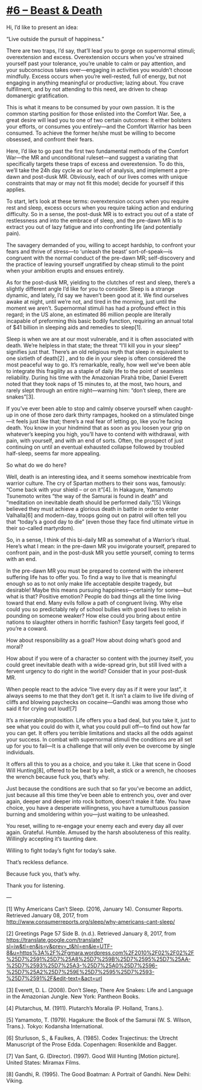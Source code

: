 # [#6 – Beast & Death](http://www.comfortwar.com/6-beast-death/)


Hi, I’d like to present an idea:

“Live outside the pursuit of happiness.”                        

 

There are two traps, I’d say, that’ll lead you to gorge on supernormal stimuli; overextension and excess. Overextension occurs when you’ve strained yourself past your tolerance, you’re unable to calm or pay attention, and your subconscious takes over—engaging in activities you wouldn’t choose mindfully. Excess occurs when you’re well-rested, full of energy, but not engaging in anything meaningful or productive; lazing about. You crave fulfillment, and by not attending to this need, are driven to cheap domanergic gratification.

 

 

This is what it means to be consumed by your own passion. It is the common starting position for those enlisted into the Comfort War. See, a great desire will lead you to one of two certain outcomes: it either bolsters your efforts, or consumes you entirely—and the Comfort Warrior has been consumed. To achieve the former he/she must be willing to become obsessed, and confront their fears.

 

 

Here, I’d like to go past the first two fundamental methods of the Comfort War—the MR and unconditional ruleset—and suggest a variating that specifically targets these traps of excess and overextension. To do this, we’ll take the 24h day cycle as our level of analysis, and implement a pre-dawn and post-dusk MR. Obviously, each of our lives comes with unique constraints that may or may not fit this model; decide for yourself if this applies.

 

To start, let’s look at these terms: overextension occurs when you require rest and sleep, excess occurs when you require taking action and enduring difficulty. So in a sense, the post-dusk MR is to extract you out of a state of restlessness and into the embrace of sleep, and the pre-dawn MR is to extract you out of lazy fatigue and into confronting life (and potentially pain).

 

The savagery demanded of you, willing to accept hardship, to confront your fears and thrive of stress—to ‘unleash the beast’ sort-of-speak—is congruent with the normal conduct of the pre-dawn MR; self-discovery and the practice of leaving yourself ungratified by cheap stimuli to the point when your ambition erupts and ensues entirely.

 

As for the post-dusk MR, yielding to the clutches of rest and sleep, there’s a slightly different angle I’d like for you to consider. Sleep is a strange dynamic, and lately, I’d say we haven’t been good at it. We find ourselves awake at night, until we’re not, and tired in the morning, just until the moment we aren’t. Supernormal stimuli has had a profound effect in this regard; in the US alone, an estimated 86 million people are literally incapable of preforming this basic bodily function, requiring an annual total of $41 billion in sleeping aids and remedies to sleep[1].

 

Sleep is when we are at our most vulnerable, and it is often associated with death. We’re helpless in that state; the threat “I’ll kill you in your sleep” signifies just that. There’s an old religious myth that sleep in equivalent to one sixtieth of death[2] , and to die in your sleep is often considered the most peaceful way to go. It’s remarkable, really, how well we’ve been able to integrate this fragility as a staple of daily life to the point of seamless reliability. During his time with the Amazonian Pirahã tribe, Daniel Everett noted that they took naps of 15 minutes to, at the most, two hours, and rarely slept through an entire night—warning him: “don’t sleep, there are snakes”[3].

 

If you’ve ever been able to stop and calmly observe yourself when caught-up in one of those zero dark thirty rampages, hooked on a stimulated binge—it feels just like that; there’s a real fear of letting go, like you’re facing death. You know in your hindmind that as soon as you loosen your grip on whatever’s keeping you high, you’ll have to contend with withdrawal, with pain, with yourself, and with an end of sorts. Often, the prospect of just continuing on until an eventual exhausted collapse followed by troubled half-sleep, seems far more appealing.

 

So what do we do here?

Well, death is an interesting idea, and it seems somehow inextricable from warrior culture. The cry of Spartan mothers to their sons was, famously: “Come back with your shield – or on it”[4]. In Hakagure, Yamamoto Tsunemoto writes “the way of the Samurai is found in death“ and “meditation on inevitable death should be performed daily.”[5] Vikings believed they must achieve a glorious death in battle in order to enter Valhalla[6] and modern-day, troops going out on patrol will often tell you that “today’s a good day to die” (even those they face find ultimate virtue in their so-called martyrdom).

 

So, in a sense, I think of this bi-daily MR as somewhat of a Warrior’s ritual. Here’s what I mean: in the pre-dawn MR you invigorate yourself, prepared to confront pain, and in the post-dusk MR you settle yourself, coming to terms with an end.

 

In the pre-dawn MR you must be prepared to contend with the inherent suffering life has to offer you. To find a way to live that is meaningful enough so as to not only make life acceptable despite tragedy, but desirable! Maybe this means pursuing happiness—certainly for some—but what is that? Positive emotion? People do bad things all the time living toward that end. Many evils follow a path of congruent living. Why else could you so predictably rely of school bullies with good lives to relish in pounding on someone weaker? How else could you bring about entire nations to slaughter others in horrific fashion? Easy targets feel good, if you’re a coward.

How about responsibility as a goal? How about doing what’s good and moral?

How about if you were of a character so content with the journey itself, you could greet inevitable death with a wide-spread grin, but still lived with a fervent urgency to do right in the world? Consider that in your post-dusk MR.

 

 

When people react to the advice “live every day as if it were your last”, it always seems to me that they don’t get it. It isn’t a claim to live life diving of cliffs and blowing paychecks on cocaine—Gandhi was among those who said it for crying out loud![7]

It’s a miserable proposition. Life offers you a bad deal, but you take it, just to see what you could do with it, what you could pull off—to find out how far you can get. It offers you terrible limitations and stacks all the odds against your success. In combat with supernormal stimuli the conditions are all set up for you to fail—It is a challenge that will only even be overcome by single individuals.

It offers all this to you as a choice, and you take it. Like that scene in Good Will Hunting[8], offered to be beat by a belt, a stick or a wrench, he chooses the wrench because fuck you, that’s why.

Just because the conditions are such that so far you’ve become an addict, just because all this time they’ve been able to entrench you, over and over again, deeper and deeper into rock bottom, doesn’t make it fate. You have choice, you have a desperate willingness, you have a tumultuous passion burning and smoldering within you—just waiting to be unleashed.

You reset, willing to re-engage your enemy each and every day all over again. Grateful. Humble. Amused by the harsh absoluteness of this reality. Willingly accepting it’s taunting dare.

Willing to fight today’s fight for today’s sake.

 

That’s reckless defiance.

Because fuck you, that’s why.

 

 

Thank you for listening.

 

—

 

[1] Why Americans Can’t Sleep. (2016, January 14). Consumer Reports. Retrieved January 08, 2017, from http://www.consumerreports.org/sleep/why-americans-cant-sleep/

[2] Greetings Page 57 Side B. (n.d.). Retrieved January 8, 2017, from https://translate.google.com/translate?sl=iw&tl=en&js=y&prev=_t&hl=en&ie=UTF-8&u=https%3A%2F%2Fgmara.wordpress.com%2F2010%2F02%2F02%2F%25D7%2591%25D7%25A8%25D7%259B%25D7%2595%25D7%25AA-%25D7%2593%25D7%25A3-%25D7%25A0%25D7%2596-%25D7%25A2%25D7%259E%25D7%2595%25D7%2593-%25D7%2591%2F&edit-text=&act=url

[3] Everett, D. L. (2008). Don’t Sleep, There Are Snakes: Life and Language in the Amazonian Jungle. New York: Pantheon Books.

[4] Plutarchus, M. (1911). Plutarch’s Moralia (P. Holland, Trans.).

[5] Yamamoto, T. (1979). Hagakure: the Book of the Samurai (W. S. Wilson, Trans.). Tokyo: Kodansha International.

[6] Sturluson, S., & Faulkes, A. (1985). Codex Trajectinus: the Utrecht Manuscript of the Prose Edda. Copenhagen: Rosenkilde and Bagger.

 

[7] Van Sant, G. (Director). (1997). Good Will Hunting [Motion picture]. United States: Miramax Films.

[8] Gandhi, R. (1995). The Good Boatman: A Portrait of Gandhi. New Delhi: Viking.
